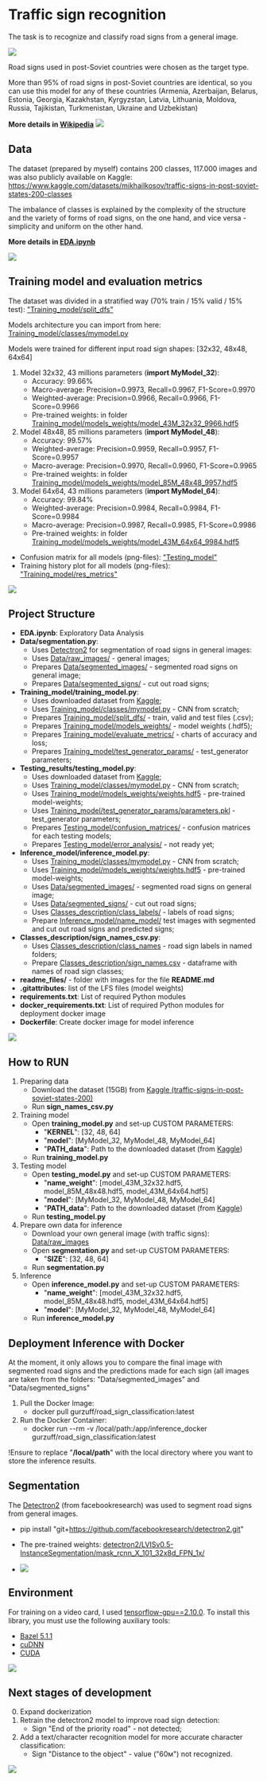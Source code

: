 # Traffic sign recognition
The task is to recognize and classify road signs from a general image.

![](readme_files/Final_image.png)

Road signs used in post-Soviet countries were chosen as the target type.

More than 95% of road signs in post-Soviet countries are identical, so you can use this model for any of these countries 
(Armenia, Azerbaijan, Belarus, Estonia, Georgia, Kazakhstan, Kyrgyzstan, Latvia, Lithuania, Moldova, Russia, Tajikistan, Turkmenistan, Ukraine and Uzbekistan)

**More details in [Wikipedia](https://en.wikipedia.org/wiki/Traffic_signs_in_post-Soviet_states)**
![](readme_files/Traffic_signs_in_post_Soviet_states.png)

## Data
The dataset (prepared by myself) contains 200 classes, 117.000 images and was also publicly available on Kaggle:
https://www.kaggle.com/datasets/mikhailkosov/traffic-signs-in-post-soviet-states-200-classes

The imbalance of classes is explained by the complexity of the structure and the variety of forms of 
road signs, on the one hand, and vice versa - simplicity and uniform on the other hand.

**More details in [EDA.ipynb](EDA.ipynb)**

![](readme_files/Class_numbers.png)

## Training model and evaluation metrics
The dataset was divided in a stratified way (70% train / 15% valid / 15% test): ["Training_model/split_dfs"](Training_model/split_dfs)

Models architecture you can import from here: [Training_model/classes/mymodel.py](Training_model/classes/mymodel.py)

Models were trained for different input road sign shapes: [32x32, 48x48, 64x64]
1) Model 32x32, 43 millions parameters (**import MyModel_32**):
   * Accuracy: 99.66%
   * Macro-average: Precision=0.9973, Recall=0.9967, F1-Score=0.9970
   * Weighted-average: Precision=0.9966, Recall=0.9966, F1-Score=0.9966
   * Pre-trained weights: in folder [Training_model/models_weights/model_43M_32x32_9966.hdf5](Training_model/models_weights/model_43M_32x32_9966.hdf5)
2) Model 48x48, 85 millions parameters (**import MyModel_48**):
   * Accuracy: 99.57%
   * Weighted-average: Precision=0.9959, Recall=0.9957, F1-Score=0.9957
   * Macro-average: Precision=0.9970, Recall=0.9960, F1-Score=0.9965
   * Pre-trained weights: in folder [Training_model/models_weights/model_85M_48x48_9957.hdf5](Training_model/models_weights/model_85M_48x48_9957.hdf5) 
3) Model 64x64, 43 millions parameters (**import MyModel_64**):
   * Accuracy: 99.84%
   * Weighted-average: Precision=0.9984, Recall=0.9984, F1-Score=0.9984
   * Macro-average: Precision=0.9987, Recall=0.9985, F1-Score=0.9986
   * Pre-trained weights: in folder [Training_model/models_weights/model_43M_64x64_9984.hdf5](Training_model/models_weights/model_43M_64x64_9984.hdf5)

* Confusion matrix for all models (png-files): ["Testing_model"](Testing_results)
* Training history plot for all models (png-files): ["Training_model/res_metrics"](Training_model/evaluate_metrics)

![](readme_files/model_43M_64x64_9984.png)

## Project Structure
- **EDA.ipynb**: Exploratory Data Analysis
- **Data/segmentation.py**: 
  - Uses [Detectron2](https://github.com/facebookresearch/detectron2/blob/main/MODEL_ZOO.md) for segmentation of road signs in general images:
  - Uses [Data/raw_images/](Data/raw_images) - general images;
  - Prepares [Data/segmented_images/](Data/segmented_images) - segmented road signs on general image;
  - Prepares [Data/segmented_signs/](Data/segmented_signs) - cut out road signs;
- **Training_model/training_model.py**: 
  - Uses downloaded dataset from [Kaggle](https://www.kaggle.com/datasets/mikhailkosov/traffic-signs-in-post-soviet-states-200-classes);
  - Uses [Training_model/classes/mymodel.py](Training_model/classes) - CNN from scratch;
  - Prepares [Training_model/split_dfs/](Training_model/split_dfs) - train, valid and test files (.csv);
  - Prepares [Training_model/models_weights/](Training_model/models_weights) - model weights (.hdf5);
  - Prepares [Training_model/evaluate_metrics/](Training_model/evaluate_metrics) - charts of accuracy and loss;
  - Prepares [Training_model/test_generator_params/](Training_model/test_generator_params) - test_generator parameters; 
- **Testing_results/testing_model.py**: 
  - Uses downloaded dataset from [Kaggle](https://www.kaggle.com/datasets/mikhailkosov/traffic-signs-in-post-soviet-states-200-classes); 
  - Uses [Training_model/classes/mymodel.py](Training_model/classes) - CNN from scratch;
  - Uses [Training_model/models_weights/weights.hdf5](Training_model/models_weights) - pre-trained model-weights;
  - Uses [Training_model/test_generator_params/parameters.pkl](Training_model/test_generator_params) - test_generator parameters;
  - Prepares [Testing_model/confusion_matrices/]() - confusion matrices for each testing models;
  - Prepares [Testing_model/error_analysis/]() - not ready yet;
- **Inference_model/inference_model.py**:
  - Uses [Training_model/classes/mymodel.py](Training_model/classes) - CNN from scratch;
  - Uses [Training_model/models_weights/weights.hdf5](Training_model/models_weights) - pre-trained model-weights;
  - Uses [Data/segmented_images/](Data/segmented_images) - segmented road signs on general image;
  - Uses [Data/segmented_signs/](Data/segmented_signs) - cut out road signs;
  - Uses [Classes_description/class_labels/](Classes_description/class_labels) - labels of road signs;
  - Prepare [Inference_model/name_model/](Inference_model) test images with segmented and cut out road signs and predicted signs; 
- **Classes_description/sign_names_csv.py**:
  - Uses [Classes_description/class_names]() - road sign labels in named folders;
  - Prepare [Classes_description/sign_names.csv](Classes_description) - dataframe with names of road sign classes;
- **readme_files/** - folder with images for the file **README.md**
- **.gitattributes**: list of the LFS files (model weights)
- **requirements.txt**: List of required Python modules
- **docker_requirements.txt**: List of required Python modules for deployment docker image
- **Dockerfile**: Create docker image for model inference

![](readme_files/Project_structure_.PNG)

## How to RUN
1) Preparing data
   * Download the dataset (15GB) from [Kaggle (traffic-signs-in-post-soviet-states-200)](https://www.kaggle.com/datasets/mikhailkosov/traffic-signs-in-post-soviet-states-200-classes)
   * Run **sign_names_csv.py**
2) Training model
   * Open **training_model.py** and set-up CUSTOM PARAMETERS:
     * "**KERNEL**": [32, 48, 64]
     * "**model**": [MyModel_32, MyModel_48, MyModel_64]
     * "**PATH_data**": Path to the downloaded dataset (from [Kaggle](https://www.kaggle.com/datasets/mikhailkosov/traffic-signs-in-post-soviet-states-200-classes))
   * Run **training_model.py**
3) Testing model
   * Open **testing_model.py** and set-up CUSTOM PARAMETERS:
     * "**name_weight**": [model_43M_32x32.hdf5, model_85M_48x48.hdf5, model_43M_64x64.hdf5]
     * "**model**": [MyModel_32, MyModel_48, MyModel_64]
     * "**PATH_data**": Path to the downloaded dataset (from [Kaggle](https://www.kaggle.com/datasets/mikhailkosov/traffic-signs-in-post-soviet-states-200-classes))
   * Run **testing_model.py**
4) Prepare own data for inference
   * Download your own general image (with traffic signs): [Data/raw_images](Data/raw_images) 
   * Open **segmentation.py** and set-up CUSTOM PARAMETERS:
     * "**SIZE**": [32, 48, 64]
   * Run **segmentation.py**
5) Inference
   * Open **inference_model.py** and set-up CUSTOM PARAMETERS:
     * "**name_weight**": [model_43M_32x32.hdf5, model_85M_48x48.hdf5, model_43M_64x64.hdf5]
     * "**model**": [MyModel_32, MyModel_48, MyModel_64]
   * Run **inference_model.py**

## Deployment Inference with Docker
At the moment, it only allows you to compare the final image with segmented road signs and the predictions made 
for each sign (all images are taken from the folders: "Data/segmented_images" and "Data/segmented_signs"

1. Pull the Docker Image:
   * docker pull gurzuff/road_sign_classification:latest
2. Run the Docker Container:
   * docker run --rm -v /local/path:/app/inference_docker gurzuff/road_sign_classification:latest

!Ensure to replace "**/local/path**" with the local directory where you want to store the inference results.

## Segmentation
The [Detectron2](https://github.com/facebookresearch/detectron2/blob/main/MODEL_ZOO.md)
(from facebookresearch) was used to segment road signs from general images.

* pip install "git+https://github.com/facebookresearch/detectron2.git"
* The pre-trained weights: [detectron2/LVISv0.5-InstanceSegmentation/mask_rcnn_X_101_32x8d_FPN_1x/](https://dl.fbaipublicfiles.com/detectron2/LVISv0.5-InstanceSegmentation/mask_rcnn_X_101_32x8d_FPN_1x/144219108/model_final_5e3439.pkl)

* ![](readme_files/Segmented_Image.png)

## Environment
For training on a video card, I used [tensorflow-gpu==2.10.0](https://www.tensorflow.org/install/source_windows). To install this library, you must use the following auxiliary tools:
   * [Bazel 5.1.1](https://github.com/bazelbuild/bazel/releases?q=5.1.1&expanded=true)
   * [cuDNN](https://developer.nvidia.com/rdp/cudnn-archive)
   * [CUDA](https://developer.nvidia.com/cuda-toolkit-archive)

![](readme_files/enviroment.png)

## Next stages of development
0. Expand dockerization
1. Retrain the detectron2 model to improve road sign detection: 
    * Sign "End of the priority road" - not detected;
2. Add a text/character recognition model for more accurate character classification:
    * Sign "Distance to the object" - value ("60м") not recognized.

![](readme_files/Problem_instance.JPG)
